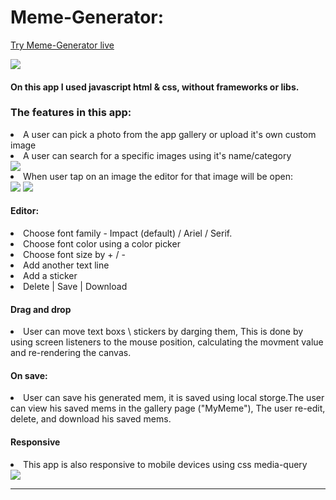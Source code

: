 <h1> Meme-Generator: </h1>

<a href="https://yosikari.github.io/MemeGenerator/">Try Meme-Generator live</a>

<img src="https://im5.ezgif.com/tmp/ezgif-5-64a5a525ea.gif" />

<h4>On this app I used javascript html & css, without frameworks or libs.</h4>


<h3> The features in this app: </h3>

<li>A user can pick a photo from the app gallery or upload it's own custom image</li>

<li>A user can search for a specific images using it's name/category </li>

<img src="https://i.imagesup.co/images2/5ef248493f73bbe68da3a47fb36b030910ba642a.png" />

<li>When user tap on an image the editor for that image will be open:</li>

<img src="https://i.imagesup.co/images2/89bc3b9bf75c954fdc438a36e54df46e956bb843.png" />
<img src="https://i.imagesup.co/images2/8d8393f0e958d4049f9871ea7e3499b3182aed90.png" />

<h4>Editor:</h4>

<li>Choose font family - Impact (default) / Ariel / Serif. </li>

<li>Choose font color using a color picker</li>

<li>Choose font size by + / - </li>

<li>Add another text line</li>

<li>Add a sticker</li>

<li>Delete | Save | Download</li>

<h4>Drag and drop</h4>

<li>User can move text boxs \ stickers by darging them, 
This is done by using screen listeners to the mouse position, calculating the movment value and re-rendering the canvas.</li> 


<h4>On save:</h4>

<li>User can save his generated mem, it is saved using local storge.The user can view his saved mems in the gallery page ("MyMeme"), 
The user re-edit, delete, and download his saved mems.</li>

<h4>Responsive </h4>
<li>This app is also responsive to mobile devices using css media-query</li> 

<img src="https://i.imagesup.co/images2/b471f4f118dc9aed317f35b5968f26bb60db5f11.png" />

            
           
<hr/>

